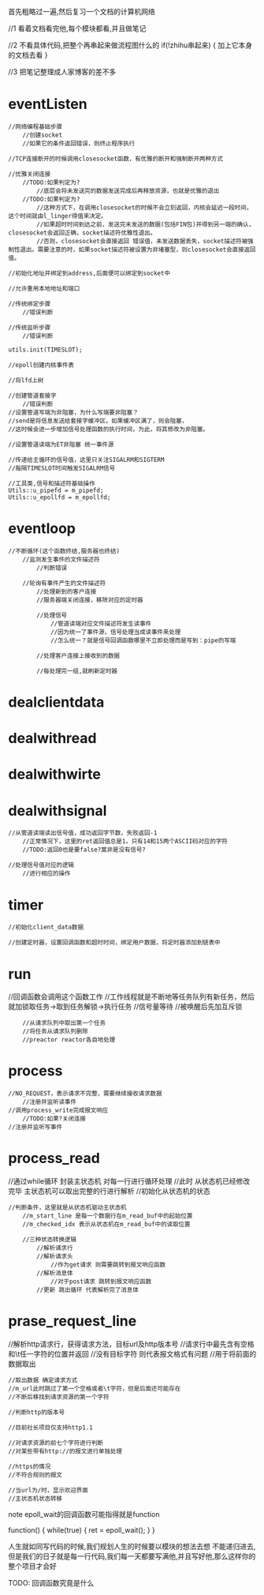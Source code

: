 首先粗略过一遍,然后复习一个文档的计算机网络





//1 看着文档看完他,每个模块都看,并且做笔记

//2 不看具体代码,把整个再串起来做流程图什么的
if(!zhihu串起来) 
{
    加上它本身的文档去看
}


//3 把笔记整理成人家博客的差不多






# eventListen
    //网络编程基础步骤
        //创建socket
        //如果它的条件返回错误，则终止程序执行 

    //TCP连接断开的时候调用closesocket函数，有优雅的断开和强制断开两种方式
    
    //优雅关闭连接
        //TODO:如果判定为?
            //底层会将未发送完的数据发送完成后再释放资源，也就是优雅的退出
        //TODO:如果判定为?
            //这种方式下，在调用closesocket的时候不会立刻返回，内核会延迟一段时间，这个时间就由l_linger得值来决定。
            //如果超时时间到达之前，发送完未发送的数据(包括FIN包)并得到另一端的确认，closesocket会返回正确，socket描述符优雅性退出。
            //否则，closesocket会直接返回 错误值，未发送数据丢失，socket描述符被强制性退出。需要注意的时，如果socket描述符被设置为非堵塞型，则closesocket会直接返回值。

    //初始化地址并绑定到address,后面便可以绑定到socket中 

    //允许重用本地地址和端口

    //传统绑定步骤
        //错误判断

    //传统监听步骤
        //错误判断

    utils.init(TIMESLOT);

    //epoll创建内核事件表

    //将lfd上树

    //创建管道套接字
        //错误判断
    //设置管道写端为非阻塞，为什么写端要非阻塞？
    //send是将信息发送给套接字缓冲区，如果缓冲区满了，则会阻塞，
    //这时候会进一步增加信号处理函数的执行时间，为此，将其修改为非阻塞。

    //设置管道读端为ET非阻塞 统一事件源

    //传递给主循环的信号值，这里只关注SIGALRM和SIGTERM
    //每隔TIMESLOT时间触发SIGALRM信号

    //工具类,信号和描述符基础操作
    Utils::u_pipefd = m_pipefd;
    Utils::u_epollfd = m_epollfd;


# eventloop
    //不断循环(这个函数终结,服务器也终结)
        //监测发生事件的文件描述符
            //判断错误

        //轮询有事件产生的文件描述符 
            //处理新到的客户连接
            //服务器端关闭连接，移除对应的定时器

            //处理信号
                //管道读端对应文件描述符发生读事件
                //因为统一了事件源，信号处理当成读事件来处理
                //怎么统一？就是信号回调函数哪里不立即处理而是写到：pipe的写端

            //处理客户连接上接收到的数据

            //每处理完一组,就刷新定时器


# dealclientdata


# dealwithread


# dealwithwirte

# dealwithsignal 
    //从管道读端读出信号值，成功返回字节数，失败返回-1
        //正常情况下，这里的ret返回值总是1，只有14和15两个ASCII码对应的字符
        //TODO:返回0也是要false?莫非是没有信号?

    //处理信号值对应的逻辑
        //进行相应的操作


# timer
    //初始化client_data数据

    //创建定时器，设置回调函数和超时时间，绑定用户数据，将定时器添加到链表中



# run
//回调函数会调用这个函数工作
    //工作线程就是不断地等任务队列有新任务，然后就加锁取任务->取到任务解锁->执行任务
        //信号量等待
        //被唤醒后先加互斥锁

        //从请求队列中取出第一个任务
        //将任务从请求队列删除
        //preactor reactor各自地处理



# process
    //NO_REQUEST，表示请求不完整，需要继续接收请求数据
        //注册并监听读事件
    //调用process_write完成报文响应
        //TODO:如果?关闭连接
    //注册并监听写事件


# process_read
//通过while循环 封装主状态机 对每一行进行循环处理
//此时 从状态机已经修改完毕 主状态机可以取出完整的行进行解析
    //初始化从状态机的状态

    //判断条件，这里就是从状态机驱动主状态机 
        //m_start_line 是每一个数据行在m_read_buf中的起始位置
        //m_checked_idx 表示从状态机在m_read_buf中的读取位置

        //三种状态转换逻辑
            //解析请求行
            //解析请求头
                //作为get请求 则需要跳转到报文响应函数
            //解析消息体 
                //对于post请求 跳转到报文响应函数
            //更新 跳出循环 代表解析完了消息体


# prase_request_line
//解析http请求行，获得请求方法，目标url及http版本号
    //请求行中最先含有空格和\t任一字符的位置并返回
    //没有目标字符 则代表报文格式有问题
    //用于将前面的数据取出

    //取出数据 确定请求方式
	//m_url此时跳过了第一个空格或者\t字符，但是后面还可能存在
    //不断后移找到请求资源的第一个字符

    //判断http的版本号

    //目前社长项目仅支持http1.1

    //对请求资源的前七个字符进行判断
    //对某些带有http://的报文进行单独处理

    //https的情况 
    //不符合规则的报文

    //当url为/时，显示欢迎界面
    //主状态机状态转移

























































note
epoll_wait的回调函数可能指得就是function	

function()
{
	while(true)
	{
		ret = epoll_wait();
	}
}


人生就如同写代码的时候,我们规划人生的时候要以模块的想法去想
不能递归进去,但是我们的日子就是每一行代码,我们每一天都要写满他,并且写好他,那么这样你的整个项目才会好



TODO:
回调函数究竟是什么
